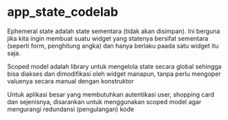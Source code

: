 # app_state_codelab

Ephemeral state adalah state sementara (tidak akan disimpan). Ini berguna jika kita ingin membuat suatu widget yang statenya bersifat sementara (seperti form, penghitung angka) dan hanya berlaku paada satu widget itu saja.

Scoped model adalah library untuk mengelola state secara global sehingga bisa diakses dan dimodifikasi oleh widget manapun, tanpa perlu mengoper valuenya secara manual dengan konstruktor

Untuk aplikasi besar yang membutuhkan autentikasi user, shopping card dan sejenisnya, disarankan untuk menggunakan scoped model agar mengurangi redundansi (pengulangan) kode 
